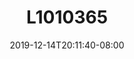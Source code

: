 ---
title: L1010365
date: 2019-12-14T20:11:40-08:00
draft: false
location: Port Gamble, WA
img_url: https://d17enza3bfujl8.cloudfront.net/L1010365.jpg
original_fn: ""
tags:
- Port Gamble, WA
- biking
- self portrait

---